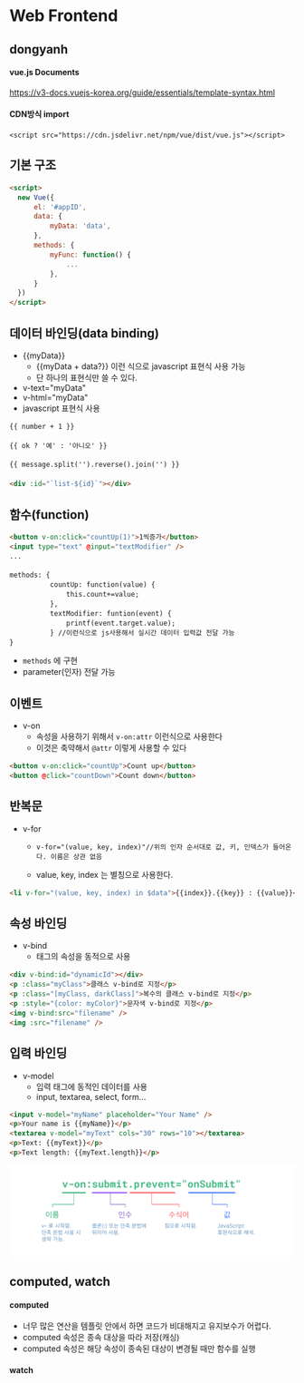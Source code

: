 # Web Frontend

## dongyanh

#### vue.js Documents

https://v3-docs.vuejs-korea.org/guide/essentials/template-syntax.html

#### CDN방식 import

```
<script src="https://cdn.jsdelivr.net/npm/vue/dist/vue.js"></script>
```

## 기본 구조

```html
<script>
  new Vue({
      el: '#appID',
      data: {
          myData: 'data',
      },
      methods: {
          myFunc: function() {
              ...
          },
      }
  })
</script>
```

## 데이터 바인딩(data binding)

- {{myData}}
  - {{myData + data?}} 이런 식으로 javascript 표현식 사용 가능
  - 단 하나의 표현식만 쓸 수 있다.
- v-text="myData"
- v-html="myData"
- javascript 표현식 사용
```html
{{ number + 1 }}

{{ ok ? '예' : '아니오' }}

{{ message.split('').reverse().join('') }}

<div :id="`list-${id}`"></div>

```

## 함수(function)

```html
<button v-on:click="countUp(1)">1씩증가</button>
<input type="text" @input="textModifier" />
...

methods: {
          countUp: function(value) {
              this.count+=value;
          },
          textModifier: funtion(event) {
              printf(event.target.value);
          } //이런식으로 js사용해서 실시간 데이터 입력값 전달 가능
}
```
- ```methods``` 에 구현
- parameter(인자) 전달 가능

## 이벤트

- v-on
  - 속성을 사용하기 위해서 `v-on:attr` 이런식으로 사용한다
  - 이것은 축약해서 `@attr` 이렇게 사용할 수 있다

```html
<button v-on:click="countUp">Count up</button>
<button @click="countDown">Count down</button>
```

## 반복문

- v-for
  -     v-for="(value, key, index)"//위의 인자 순서대로 값, 키, 인덱스가 들어온다. 이름은 상관 없음
  - value, key, index 는 별칭으로 사용한다.

```html
<li v-for="(value, key, index) in $data">{{index}}.{{key}} : {{value}}</li>
```

## 속성 바인딩

- v-bind
  - 태그의 속성을 동적으로 사용

```html
<div v-bind:id="dynamicId"></div>
<p :class="myClass">클래스 v-bind로 지정</p>
<p :class="[myClass, darkClass]">복수의 클래스 v-bind로 지정</p>
<p :style="{color: myColor}">문자색 v-bind로 지정</p>
<img v-bind:src="filename" />
<img :src="filename" />
```

## 입력 바인딩

- v-model
  - 입력 태그에 동적인 데이터를 사용
  - input, textarea, select, form...

```html
<input v-model="myName" placeholder="Your Name" />
<p>Your name is {{myName}}</p>
<textarea v-model="myText" cols="30" rows="10"></textarea>
<p>Text: {{myText}}</p>
<p>Text length: {{myText.length}}</p>
```

<img src="/imges/README1.png" width="700px">

## computed, watch
#### computed
- 너무 많은 연산을 템플릿 안에서 하면 코드가 비대해지고 유지보수가 어렵다.
- computed 속성은 종속 대상을 따라 저장(캐싱)
- computed 속성은 해당 속성이 종속된 대상이 변경될 때만 함수를 실행

#### watch